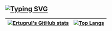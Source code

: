 [![Typing SVG](https://readme-typing-svg.herokuapp.com?font=Fira+Code&pause=1000&color=F76C24&width=435&lines=Welcome+to+my+world)](https://git.io/typing-svg)
---

| [![Ertugrul's GitHub stats](https://github-readme-stats.vercel.app/api?username=ErtugrulSoylu&layout=compact&hide=issues&theme=algolia)](https://github.com/anuraghazra/github-readme-stats) | [![Top Langs](https://github-readme-stats.vercel.app/api/top-langs/?username=ErtugrulSoylu&layout=compact&theme=algolia)](https://github.com/anuraghazra/github-readme-stats) |
|:-:|:-:|





<!--
**ErtugrulSoylu/ErtugrulSoylu** is a ✨ _special_ ✨ repository because its `README.md` (this file) appears on your GitHub profile.

Here are some ideas to get you started:

- 🔭 I’m currently working on ...
- 🌱 I’m currently learning ...
- 👯 I’m looking to collaborate on ...
- 🤔 I’m looking for help with ...
- 💬 Ask me about ...
- 📫 How to reach me: ...
- 😄 Pronouns: ...
- ⚡ Fun fact: ...
-->
